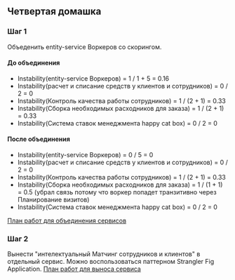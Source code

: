 ## Четвертая домашка


### Шаг 1

Объеденить entity-service Воркеров со скорингом.
#### До объединения
- Instability(entity-service Воркеров) = 1 / 1 + 5 = 0.16
- Instability(расчет и списание средств у клиентов и сотрудников) = 0 / 2 = 0
- Instability(Контроль качества работы сотрудников) = 1 / (2 + 1) = 0.33
- Instability(Сборка необходимых расходников для заказа) = 1 / (2 + 1) = 0.33
- Instability(Система ставок менеджмента happy cat box) = 0 / 2 = 0

#### После объединения
- Instability(entity-service Воркеров) = 0 / 5 = 0
- Instability(расчет и списание средств у клиентов и сотрудников) = 0 / 2 = 0
- Instability(Контроль качества работы сотрудников) = 1 / (2 + 1) = 0.33
- Instability(Сборка необходимых расходников для заказа) = 1 / (1 + 1) = 0.5 (убрал связь потому что воркер попадет транзитивно через Планирование визитов)
- Instability(Система ставок менеджмента happy cat box) = 0 / 2 = 0

[План работ для объединения сервисов](https://github.com/aberkromb/SystemAnalysisHomeWorks/blob/main/Week4/MergeWorkersAndScoring.png)


### Шаг 2
Вынести "интелектуальный Матчинг сотрудников и клиентов" в отдельный сервис. 
Можно воспользоваться паттерном Strangler Fig Application.
[План работ для выноса сервиса](https://github.com/aberkromb/SystemAnalysisHomeWorks/blob/main/Week4/ExtractMatcher.png)

